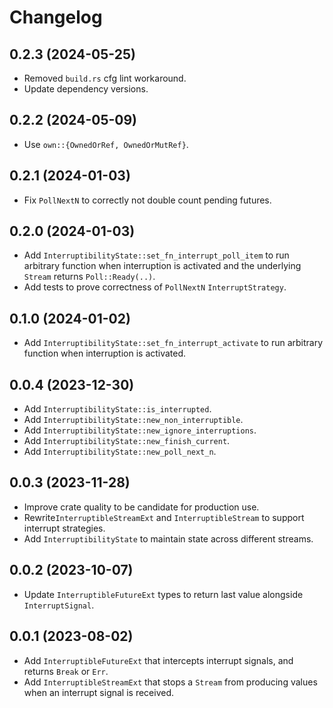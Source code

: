 # Changelog

## 0.2.3 (2024-05-25)

* Removed `build.rs` cfg lint workaround.
* Update dependency versions.


## 0.2.2 (2024-05-09)

* Use `own::{OwnedOrRef, OwnedOrMutRef}`.


## 0.2.1 (2024-01-03)

* Fix `PollNextN` to correctly not double count pending futures.


## 0.2.0 (2024-01-03)

* Add `InterruptibilityState::set_fn_interrupt_poll_item` to run arbitrary function when interruption is activated and the underlying `Stream` returns `Poll::Ready(..)`.
* Add tests to prove correctness of `PollNextN` `InterruptStrategy`.


## 0.1.0 (2024-01-02)

* Add `InterruptibilityState::set_fn_interrupt_activate` to run arbitrary function when interruption is activated.


## 0.0.4 (2023-12-30)

* Add `InterruptibilityState::is_interrupted`.
* Add `InterruptibilityState::new_non_interruptible`.
* Add `InterruptibilityState::new_ignore_interruptions`.
* Add `InterruptibilityState::new_finish_current`.
* Add `InterruptibilityState::new_poll_next_n`.


## 0.0.3 (2023-11-28)

* Improve crate quality to be candidate for production use.
* Rewrite`InterruptibleStreamExt` and `InterruptibleStream` to support interrupt strategies.
* Add `InterruptibilityState` to maintain state across different streams.


## 0.0.2 (2023-10-07)

* Update `InterruptibleFutureExt` types to return last value alongside `InterruptSignal`.


## 0.0.1 (2023-08-02)

* Add `InterruptibleFutureExt` that intercepts interrupt signals, and returns `Break` or `Err`.
* Add `InterruptibleStreamExt` that stops a `Stream` from producing values when an interrupt signal is received.
